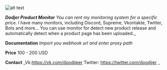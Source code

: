 ![alt text](https://i.yapx.ru/CiVQP.jpg)

_**Dodjer Product Monitor**_
_You can rent my monitoring system for a specific price._
I have many monitors, including Discord, Supreme, Vkontakte, Twitter, Bots and more...
You can use monitor for detect new product release and automatically detect when a product page has been uploaded._

**Documentation**
_Import you webhook url and enter proxy path_

**Price**
100 - 200 USD

**Contact**
_Vk:https://vk.com/doodjjeer
Twitter: https://twitter.com/doodjjer _
